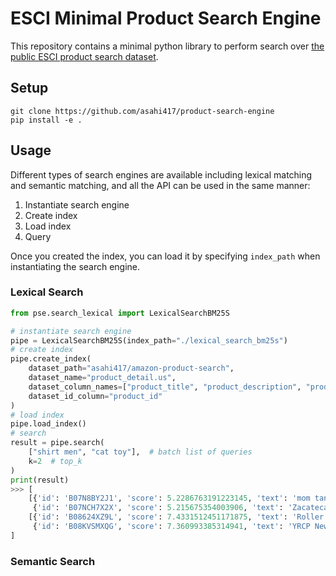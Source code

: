 # ESCI Minimal Product Search Engine
This repository contains a minimal python library to perform search over [the public ESCI product search dataset](https://huggingface.co/datasets/asahi417/amazon-product-search).

## Setup
```shell
git clone https://github.com/asahi417/product-search-engine
pip install -e .
```

## Usage
Different types of search engines are available including lexical matching and semantic matching, and all the API can be used 
in the same manner:
1. Instantiate search engine 
2. Create index
3. Load index
4. Query

Once you created the index, you can load it by specifying `index_path` when instantiating the search engine. 

### Lexical Search

```python
from pse.search_lexical import LexicalSearchBM25S

# instantiate search engine
pipe = LexicalSearchBM25S(index_path="./lexical_search_bm25s")
# create index
pipe.create_index(
    dataset_path="asahi417/amazon-product-search",
    dataset_name="product_detail.us",
    dataset_column_names=["product_title", "product_description", "product_bullet_point", "product_brand", "product_color"],
    dataset_id_column="product_id"
)
# load index 
pipe.load_index()
# search
result = pipe.search(
    ["shirt men", "cat toy"],  # batch list of queries
    k=2  # top_k
)
print(result)
>>> [
    [{'id': 'B07N8BY2J1', 'score': 5.2286763191223145, 'text': 'mom tank-top 6x for water tank top hamster punk tops for men...'},
     {'id': 'B07NCH7X2X', 'score': 5.215675354003906, 'text': 'Zacatecas it Shirts for Men Black Gang surf Goodfellas tan Win Key...'}],
    [{'id': 'B08624XZ9L', 'score': 7.4331512451171875, 'text': 'Roller Cat Toy by 7 Ruby Road - Double Layer Wooden Track Balls...'},
     {'id': 'B08KVSMXQG', 'score': 7.360993385314941, 'text': 'YRCP Newest Cat Toys Boredom Busters Kitten Toy Cats Supplies...'}]
]
```

### Semantic Search
